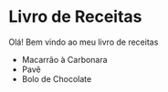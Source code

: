 # Livro de Receitas

 Olá! Bem vindo ao meu livro de receitas

- Macarrão à Carbonara
- Pavê
- Bolo de Chocolate
